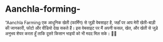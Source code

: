 # Aanchla-forming-
 “Aanchla Farming एक आधुनिक खेती (फार्मिंग) से जुड़ी वेबसाइट है, जहाँ पर आप मेरी खेती-बाड़ी की जानकारी, फोटो और वीडियो देख सकते हैं। इस वेबसाइट पर मैं अपनी फसल, खेत, और खेती से जुड़े अनुभव शेयर करता हूँ ताकि दूसरे किसान भाइयों को भी मदद मिल सके। 🌱🚜
